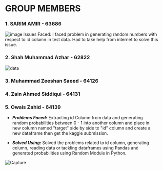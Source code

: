 # GROUP MEMBERS
### 1. SARIM AMIR - 63686 
![image](https://user-images.githubusercontent.com/73839879/167282335-2e81d1ab-2406-4ec2-ab7d-7671a2d1a43e.png)
 Issues Faced: I faced problem in generating random numbers with respect to id column in test data. Had to take help from internet to solve this issue.
### 2. Shah Muhammad Azhar - 62822
![data](https://user-images.githubusercontent.com/73800301/167296822-d415b177-3709-4938-a6e5-5295bb1e39f5.PNG)
### 3. Muhammad Zeeshan Saeed - 64126
### 4. Zain Ahmed Siddiqui - 64131
### 5. Owais Zahid - 64139
 - ***Problems Faced:*** Extracting id Column from data and generating random probabilities between 0 - 1 into another column and place in new column named "target" side by side to "id" column and create a new dataframe then get the kaggle submission.

 - ***Solved Using:*** Solved the problems related to id column, generating column, reading data or tackling dataframes using Pandas and generated probabilities using Random Module in Python.

![Capture](https://user-images.githubusercontent.com/62961644/167295213-7e2429c0-7d6f-41bb-8f1e-128d418fa655.PNG)

